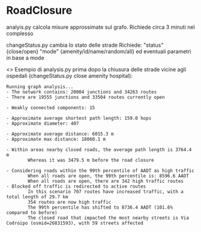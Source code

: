 # RoadClosure

analyis.py calcola misure approssimate sul grafo. Richiede circa 3 minuti nel complesso

changeStatus.py cambia lo stato delle strade
Richiede:
"status" {close/open}
"mode" {amenity/id/name/random/all}
ed eventuali parametri in base a mode


<> Esempio di analysis.py prima dopo la chiusura delle strade vicine agli ospedali (changeStatus.py close amenity hospital):

```
Running graph analysis...
- The network contains: 20004 junctions and 34263 routes
- There are 19555 junctions and 33504 routes currently open

- Weakly connected components: 15

- Approximate average shortest path length: 159.0 hops
- Approximate diameter: 407

- Approximate average distance: 6015.3 m
- Approximate max distance: 18060.1 m

- Within areas nearby closed roads, the average path length is 3764.4 m
        Whereas it was 3479.5 m before the road closure

- Considering roads within the 99th percentile of AADT as high traffic
        When all roads are open, the 99th percentile is: 8596.6 AADT
        When all roads are open, there are 342 high traffic routes
- Blocked off traffic is redirected to active routes
        In this scenario 707 routes have increased traffic, with a total length of 29.7 km
        354 routes are now high traffic
        The 99th percentile has shifted to 8736.4 AADT (101.6% compared to before)
        The closed road that impacted the most nearby streets is Via Codroipo (osmid=26831593), with 59 streets affected
```
